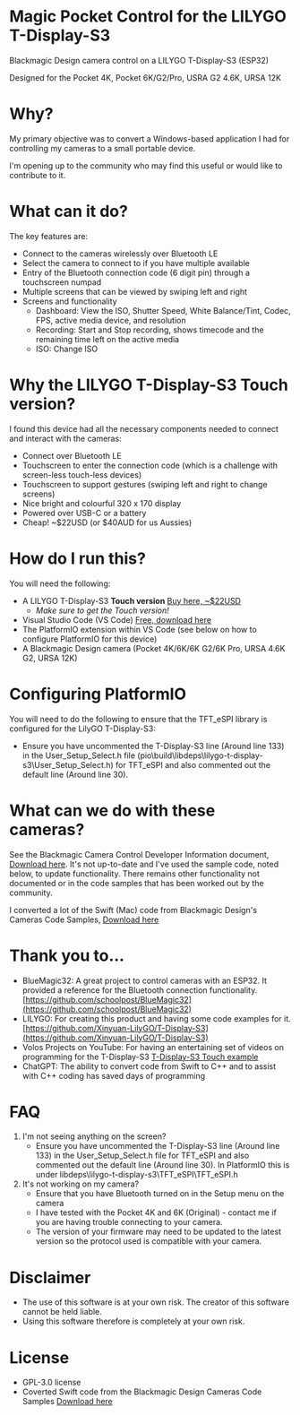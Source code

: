 # Magic Pocket Control for the LILYGO T-Display-S3
Blackmagic Design camera control on a LILYGO T-Display-S3 (ESP32)

Designed for the Pocket 4K, Pocket 6K/G2/Pro, USRA G2 4.6K, URSA 12K

# Why?
My primary objective was to convert a Windows-based application I had for controlling my cameras to a small portable device.

I'm opening up to the community who may find this useful or would like to contribute to it.

# What can it do?
The key features are:
- Connect to the cameras wirelessly over Bluetooth LE
- Select the camera to connect to if you have multiple available
- Entry of the Bluetooth connection code (6 digit pin) through a touchscreen numpad
- Multiple screens that can be viewed by swiping left and right
- Screens and functionality
    - Dashboard: View the ISO, Shutter Speed, White Balance/Tint, Codec, FPS, active media device, and resolution
    - Recording: Start and Stop recording, shows timecode and the remaining time left on the active media
    - ISO: Change ISO

# Why the LILYGO T-Display-S3 Touch version?
I found this device had all the necessary components needed to connect and interact with the cameras:
- Connect over Bluetooth LE
- Touchscreen to enter the connection code (which is a challenge with screen-less touch-less devices)
- Touchscreen to support gestures (swiping left and right to change screens)
- Nice bright and colourful 320 x 170 display
- Powered over USB-C or a battery
- Cheap! ~$22USD (or $40AUD for us Aussies)

# How do I run this?
You will need the following:
- A LILYGO T-Display-S3 **Touch version** [Buy here, ~$22USD](https://www.lilygo.cc/products/t-display-s3?variant=42589373268149)
    - *Make sure to get the Touch version!*
- Visual Studio Code (VS Code) [Free, download here](https://code.visualstudio.com/download)
- The PlatformIO extension within VS Code (see below on how to configure PlatformIO for this device)
- A Blackmagic Design camera (Pocket 4K/6K/6K G2/6K Pro, URSA 4.6K G2, URSA 12K)

# Configuring PlatformIO
You will need to do the following to ensure that the TFT_eSPI library is configured for the LilyGO T-Display-S3:
- Ensure you have uncommented the T-Display-S3 line (Around line 133) in the User_Setup_Select.h file (pio\build\libdeps\lilygo-t-display-s3\User_Setup_Select.h) for TFT_eSPI and also commented out the default line (Around line 30).

# What can we do with these cameras?
See the Blackmagic Camera Control Developer Information document, [Download here](https://documents.blackmagicdesign.com/DeveloperManuals/BlackmagicCameraControl.pdf). It's not up-to-date and I've used the sample code, noted below, to update functionality. There remains other functionality not documented or in the code samples that has been worked out by the community.

I converted a lot of the Swift (Mac) code from Blackmagic Design's Cameras Code Samples, [Download here](https://www.blackmagicdesign.com/au/developer/product/camera)

# Thank you to...
- BlueMagic32: A great project to control cameras with an ESP32. It provided a reference for the Bluetooth connection functionality. [https://github.com/schoolpost/BlueMagic32](https://github.com/schoolpost/BlueMagic32)
- LILYGO: For creating this product and having some code examples for it. [https://github.com/Xinyuan-LilyGO/T-Display-S3](https://github.com/Xinyuan-LilyGO/T-Display-S3)
- Volos Projects on YouTube: For having an entertaining set of videos on programming for the T-Display-S3 [T-Display-S3 Touch example](https://www.youtube.com/watch?v=qwRpdarrsQA)
- ChatGPT: The ability to convert code from Swift to C++ and to assist with C++ coding has saved days of programming

# FAQ
1. I'm not seeing anything on the screen?
    - Ensure you have uncommented the T-Display-S3 line (Around line 133) in the User_Setup_Select.h file for TFT_eSPI and also commented out the default line (Around line 30). In PlatformIO this is under libdeps\lilygo-t-display-s3\TFT_eSPI\TFT_eSPI.h
2. It's not working on my camera?
    - Ensure that you have Bluetooth turned on in the Setup menu on the camera
    - I have tested with the Pocket 4K and 6K (Original) - contact me if you are having trouble connecting to your camera.
    - The version of your firmware may need to be updated to the latest version so the protocol used is compatible with your camera.

# Disclaimer
* The use of this software is at your own risk. The creator of this software cannot be held liable.
* Using this software therefore is completely at your own risk.

# License
* GPL-3.0 license
* Coverted Swift code from the Blackmagic Design Cameras Code Samples [Download here](https://www.blackmagicdesign.com/au/developer/product/camera)